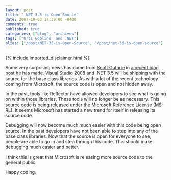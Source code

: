 ```yaml
---
layout: post
title: ".NET 3.5 is Open Source"
date: 2007-10-03 17:39:00 -0400
comments: true
published: true
categories: ["blog", "archives"]
tags: ["Orcs Goblins  and .NET"]
alias: ["/post/NET-35-is-Open-Source", "/post/net-35-is-open-source"]
---
```

<!-- more -->
{% include imported_disclaimer.html %}
<p>Some very surprising news has come from <a href="http://weblogs.asp.net/scottgu/">Scott Guthrie</a> in <a href="http://weblogs.asp.net/scottgu/archive/2007/10/03/releasing-the-source-code-for-the-net-framework-libraries.aspx">a recent blog post he has made</a>. Visual Studio 2008 and .NET 3.5 will be shipping with the source for the base class libraries. As with a lot of the recent technology coming from Microsoft, the source code is open and not hidden away.</p>
<p>In the past, tools like Reflector have allowed developers to see what is going on within those libraries. These tools will no longer be as necessary. This source code is being released under the Microsoft Reference License (MS-RL). It seems Microsoft has started a new trend for itself in releasing its source code.</p>
<p>Debugging will now become much much easier with this code being open source. In the past developers have not been able to step into any of the base class libraries. Now that the source is open for everyone to see, people are able to go in and step through this code. This should make debugging much easier and better.</p>
<p>I think this is great that Microsoft is releasing more source code to the general public.</p>
<p>Happy coding.</p>
